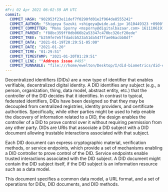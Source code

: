 ```yaml
---
#Fri 02 Apr 2021 06:02:59 AM UTC
commit:
  COMMIT_HASH: "902953f23e11def7f0290fd01e2f964de8555242"
  COMMIT_AUTHOR: "Shigeya Suzuki <shigeya@wide.ad.jp> 1610449323 +0900"
  COMMIT_COMMITTER: "Manu Sporny <msporny@digitalbazaar.com> 1611106191 -0500"
  COMMIT_PARENT: "f88bc359ff0db066b2a53347c470bc326cf20ede"
  COMMIT_TREE: "b259fe7e5ffdadcb523a51da547ffae06acbb8df"
  COMMIT_DATA: "2021-01-19T20:29:51-05:00"
  COMMIT_DATE: "2021-01-20"
  COMMIT_TIME: "01:29:51"
  COMMIT_TIMESTAMP: "2021-01-20T01:29:51"
  COMMIT_LINE: ""Address issue #495"
  COMMIT_RUNNABLE: "file:///home/ewelton/Desktop/I/did-biometrics/did-core-dataset/analysis/gitinfo/902953f23e11def7f0290fd01e2f964de8555242/snapshot/index.html"
---
```


<section id="abstract">
<p>
<a>Decentralized identifiers</a> (DIDs) are a new type of identifier that
enables verifiable, decentralized digital identity. A <a>DID</a> identifies any
subject (e.g., a person, organization, thing, data model, abstract entity, etc.)
that the controller of the <a>DID</a> decides that it identifies. In contrast to
typical, federated identifiers, DIDs have been designed so that they may be
decoupled from centralized registries, identity providers, and certificate
authorities. Specifically, while other parties might be used to help enable the
discovery of information related to a <a>DID</a>, the design enables the
controller of a <a>DID</a> to prove control over it without requiring permission
from any other party. <a>DIDs</a> are URIs that associate a <a>DID subject</a>
with a <a>DID document</a> allowing trustable interactions associated with that
subject.
    </p>
<p>
Each <a>DID document</a> can express cryptographic material, verification
methods, or <a>service endpoints</a>, which provide a set of mechanisms enabling
a <a>DID controller</a> to prove control of the <a>DID</a>. <a>Service
endpoints</a> enable trusted interactions associated with the <a>DID
subject</a>. A <a>DID document</a> might contain the <a>DID subject</a> itself,
if the <a>DID subject</a> is an information resource such as a data model.
    </p>
<p>
This document specifies a common data model, a URL format, and a set of
operations for <a>DIDs</a>, <a>DID documents</a>, and <a>DID methods</a>.
    </p>
</section>
